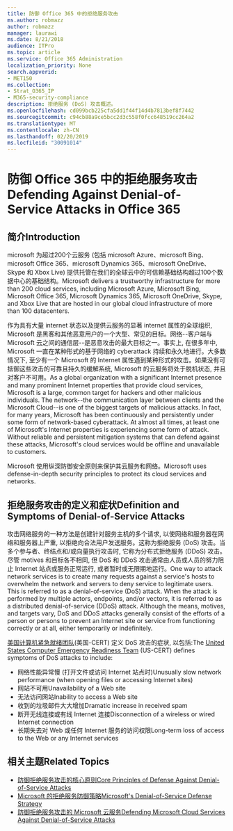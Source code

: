 ```yaml
---
title: 防御 Office 365 中的拒绝服务攻击
ms.author: robmazz
author: robmazz
manager: laurawi
ms.date: 8/21/2018
audience: ITPro
ms.topic: article
ms.service: Office 365 Administration
localization_priority: None
search.appverid:
- MET150
ms.collection:
- Strat_O365_IP
- M365-security-compliance
description: 拒绝服务 (DoS) 攻击概述。
ms.openlocfilehash: cd099bcb225cfa5dd1f44f14d4b7813bef8f7442
ms.sourcegitcommit: c94cb88a9ce5bcc2d3c558f0fcc648519cc264a2
ms.translationtype: MT
ms.contentlocale: zh-CN
ms.lasthandoff: 02/20/2019
ms.locfileid: "30091014"
---
```

# <a name="defending-against-denial-of-service-attacks-in-office-365"></a><span data-ttu-id="b4cee-103">防御 Office 365 中的拒绝服务攻击</span><span class="sxs-lookup"><span data-stu-id="b4cee-103">Defending Against Denial-of-Service Attacks in Office 365</span></span>

## <a name="introduction"></a><span data-ttu-id="b4cee-104">简介</span><span class="sxs-lookup"><span data-stu-id="b4cee-104">Introduction</span></span>
<span data-ttu-id="b4cee-105">microsoft 为超过200个云服务 (包括 microsoft Azure、microsoft Bing、microsoft Office 365、microsoft Dynamics 365、microsoft OneDrive、Skype 和 Xbox Live) 提供托管在我们的全球云中的可信赖基础结构超过100个数据中心的基础结构。</span><span class="sxs-lookup"><span data-stu-id="b4cee-105">Microsoft delivers a trustworthy infrastructure for more than 200 cloud services, including Microsoft Azure, Microsoft Bing, Microsoft Office 365, Microsoft Dynamics 365, Microsoft OneDrive, Skype, and Xbox Live that are hosted in our global cloud infrastructure of more than 100 datacenters.</span></span>

<span data-ttu-id="b4cee-p101">作为具有大量 internet 状态以及提供云服务的显著 internet 属性的全球组织, Microsoft 是黑客和其他恶意用户的一个大型、常见的目标。网络--客户端与 Microsoft 云之间的通信层--是恶意攻击的最大目标之一。事实上, 在很多年中, Microsoft 一直在某种形式的基于网络的 cyberattack 持续和永久地进行。大多数情况下, 至少有一个 Microsoft 的 Internet 属性遇到某种形式的攻击。如果没有可抵御这些攻击的可靠且持久的缓解系统, Microsoft 的云服务将处于脱机状态, 并且对客户不可用。</span><span class="sxs-lookup"><span data-stu-id="b4cee-p101">As a global organization with a significant Internet presence and many prominent Internet properties that provide cloud services, Microsoft is a large, common target for hackers and other malicious individuals. The network--the communication layer between clients and the Microsoft Cloud--is one of the biggest targets of malicious attacks. In fact, for many years, Microsoft has been continuously and persistently under some form of network-based cyberattack. At almost all times, at least one of Microsoft's Internet properties is experiencing some form of attack. Without reliable and persistent mitigation systems that can defend against these attacks, Microsoft's cloud services would be offline and unavailable to customers.</span></span>

<span data-ttu-id="b4cee-111">Microsoft 使用纵深防御安全原则来保护其云服务和网络。</span><span class="sxs-lookup"><span data-stu-id="b4cee-111">Microsoft uses defense-in-depth security principles to protect its cloud services and networks.</span></span> 

## <a name="definition-and-symptoms-of-denial-of-service-attacks"></a><span data-ttu-id="b4cee-112">拒绝服务攻击的定义和症状</span><span class="sxs-lookup"><span data-stu-id="b4cee-112">Definition and Symptoms of Denial-of-Service Attacks</span></span>
<span data-ttu-id="b4cee-p102">攻击网络服务的一种方法是创建针对服务主机的多个请求, 以使网络和服务器在网络和服务器上严重, 以拒绝向合法用户发送服务。这称为拒绝服务 (DoS) 攻击。当多个参与者、终结点和/或向量执行攻击时, 它称为分布式拒绝服务 (DDoS) 攻击。尽管 motives 和目标各不相同, 但 DoS 和 DDoS 攻击通常由人员或人员的努力阻止 Internet 站点或服务正常运行, 或者暂时或无限期地运行。</span><span class="sxs-lookup"><span data-stu-id="b4cee-p102">One way to attack network services is to create many requests against a service's hosts to overwhelm the network and servers to deny service to legitimate users. This is referred to as a denial-of-service (DoS) attack. When the attack is performed by multiple actors, endpoints, and/or vectors, it is referred to as a distributed denial-of-service (DDoS) attack. Although the means, motives, and targets vary, DoS and DDoS attacks generally consist of the efforts of a person or persons to prevent an Internet site or service from functioning correctly or at all, either temporarily or indefinitely.</span></span>

<span data-ttu-id="b4cee-117">[美国计算机紧急就绪团队](https://www.us-cert.gov/)(美国-CERT) 定义 DoS 攻击的症状, 以包括:</span><span class="sxs-lookup"><span data-stu-id="b4cee-117">The [United States Computer Emergency Readiness Team](https://www.us-cert.gov/) (US-CERT) defines symptoms of DoS attacks to include:</span></span>
- <span data-ttu-id="b4cee-118">网络性能异常慢 (打开文件或访问 Internet 站点时)</span><span class="sxs-lookup"><span data-stu-id="b4cee-118">Unusually slow network performance (when opening files or accessing Internet sites)</span></span>
- <span data-ttu-id="b4cee-119">网站不可用</span><span class="sxs-lookup"><span data-stu-id="b4cee-119">Unavailability of a Web site</span></span>
- <span data-ttu-id="b4cee-120">无法访问网站</span><span class="sxs-lookup"><span data-stu-id="b4cee-120">Inability to access a Web site</span></span>
- <span data-ttu-id="b4cee-121">收到的垃圾邮件大大增加</span><span class="sxs-lookup"><span data-stu-id="b4cee-121">Dramatic increase in received spam</span></span>
- <span data-ttu-id="b4cee-122">断开无线连接或有线 Internet 连接</span><span class="sxs-lookup"><span data-stu-id="b4cee-122">Disconnection of a wireless or wired Internet connection</span></span>
- <span data-ttu-id="b4cee-123">长期失去对 Web 或任何 Internet 服务的访问权限</span><span class="sxs-lookup"><span data-stu-id="b4cee-123">Long-term loss of access to the Web or any Internet services</span></span>

## <a name="related-topics"></a><span data-ttu-id="b4cee-124">相关主题</span><span class="sxs-lookup"><span data-stu-id="b4cee-124">Related Topics</span></span>
- [<span data-ttu-id="b4cee-125">防御拒绝服务攻击的核心原则</span><span class="sxs-lookup"><span data-stu-id="b4cee-125">Core Principles of Defense Against Denial-of-Service Attacks</span></span>](office-365-core-principles-of-defense-against-dos-attacks.md)
- [<span data-ttu-id="b4cee-126">Microsoft 的拒绝服务防御策略</span><span class="sxs-lookup"><span data-stu-id="b4cee-126">Microsoft's Denial-of-Service Defense Strategy</span></span>](office-365-microsoft-dos-defense-strategy.md)
- [<span data-ttu-id="b4cee-127">防御拒绝服务攻击的 Microsoft 云服务</span><span class="sxs-lookup"><span data-stu-id="b4cee-127">Defending Microsoft Cloud Services Against Denial-of-Service Attacks</span></span>](office-365-defending-cloud-services-against-dos-attacks.md)

